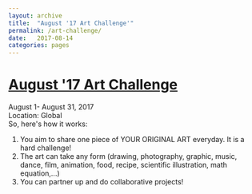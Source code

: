 ```yaml
---
layout: archive
title:  "August '17 Art Challenge'"
permalink: /art-challenge/
date:   2017-08-14
categories: pages
---
```

[August '17 Art Challenge](https://www.facebook.com/groups/artchallenge/)
========================

August 1- August 31, 2017  
Location: Global  
So, here's how it works:  
1. You aim to share one piece of YOUR ORIGINAL ART everyday. It is a hard challenge!
2. The art can take any form (drawing, photography, graphic, music, dance, film, animation, food, recipe, scientific illustration, math equation,...)
3. You can partner up and do collaborative projects!
